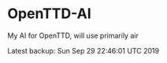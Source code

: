 # OpenTTD-AI
My AI for OpenTTD, will use primarily air

Latest backup: Sun Sep 29 22:46:01 UTC 2019
